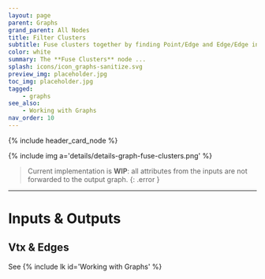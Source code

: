 ```yaml
---
layout: page
parent: Graphs
grand_parent: All Nodes
title: Filter Clusters
subtitle: Fuse clusters together by finding Point/Edge and Edge/Edge intersections.
color: white
summary: The **Fuse Clusters** node ...
splash: icons/icon_graphs-sanitize.svg
preview_img: placeholder.jpg
toc_img: placeholder.jpg
tagged:
    - graphs
see_also:
    - Working with Graphs
nav_order: 10
---
```


{% include header_card_node %}

{% include img a='details/details-graph-fuse-clusters.png' %} 

> Current implementation is **WIP**: all attributes from the inputs are not forwarded to the output graph.
{: .error }

---
# Inputs & Outputs
## Vtx & Edges
See {% include lk id='Working with Graphs' %}